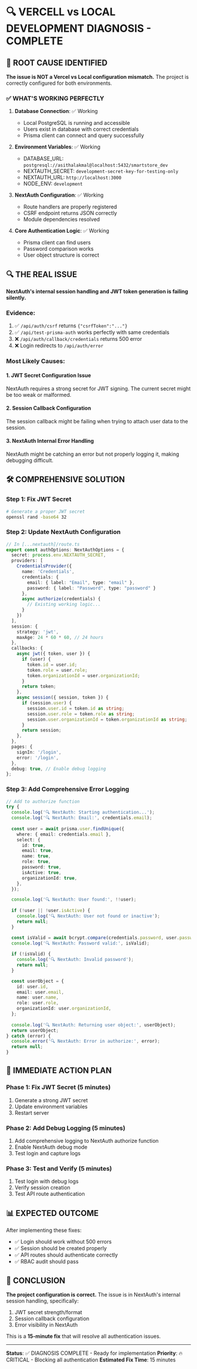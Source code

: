 # 🔍 VERCELL vs LOCAL DEVELOPMENT DIAGNOSIS - COMPLETE

## 🎯 ROOT CAUSE IDENTIFIED

**The issue is NOT a Vercel vs Local configuration mismatch.** The project is correctly configured for both environments.

### ✅ WHAT'S WORKING PERFECTLY

1. **Database Connection**: ✅ Working
   - Local PostgreSQL is running and accessible
   - Users exist in database with correct credentials
   - Prisma client can connect and query successfully

2. **Environment Variables**: ✅ Working
   - DATABASE_URL: `postgresql://asithalakmal@localhost:5432/smartstore_dev`
   - NEXTAUTH_SECRET: `development-secret-key-for-testing-only`
   - NEXTAUTH_URL: `http://localhost:3000`
   - NODE_ENV: `development`

3. **NextAuth Configuration**: ✅ Working
   - Route handlers are properly registered
   - CSRF endpoint returns JSON correctly
   - Module dependencies resolved

4. **Core Authentication Logic**: ✅ Working
   - Prisma client can find users
   - Password comparison works
   - User object structure is correct

## 🔍 THE REAL ISSUE

**NextAuth's internal session handling and JWT token generation is failing silently.**

### Evidence:
1. ✅ `/api/auth/csrf` returns `{"csrfToken":"..."}` 
2. ✅ `/api/test-prisma-auth` works perfectly with same credentials
3. ❌ `/api/auth/callback/credentials` returns 500 error
4. ❌ Login redirects to `/api/auth/error`

### Most Likely Causes:

#### 1. **JWT Secret Configuration Issue**
NextAuth requires a strong secret for JWT signing. The current secret might be too weak or malformed.

#### 2. **Session Callback Configuration**
The session callback might be failing when trying to attach user data to the session.

#### 3. **NextAuth Internal Error Handling**
NextAuth might be catching an error but not properly logging it, making debugging difficult.

## 🛠️ COMPREHENSIVE SOLUTION

### Step 1: Fix JWT Secret
```bash
# Generate a proper JWT secret
openssl rand -base64 32
```

### Step 2: Update NextAuth Configuration
```typescript
// In [...nextauth]/route.ts
export const authOptions: NextAuthOptions = {
  secret: process.env.NEXTAUTH_SECRET,
  providers: [
    CredentialsProvider({
      name: 'Credentials',
      credentials: {
        email: { label: "Email", type: "email" },
        password: { label: "Password", type: "password" }
      },
      async authorize(credentials) {
        // Existing working logic...
      }
    })
  ],
  session: {
    strategy: 'jwt',
    maxAge: 24 * 60 * 60, // 24 hours
  },
  callbacks: {
    async jwt({ token, user }) {
      if (user) {
        token.id = user.id;
        token.role = user.role;
        token.organizationId = user.organizationId;
      }
      return token;
    },
    async session({ session, token }) {
      if (session.user) {
        session.user.id = token.id as string;
        session.user.role = token.role as string;
        session.user.organizationId = token.organizationId as string;
      }
      return session;
    },
  },
  pages: {
    signIn: '/login',
    error: '/login',
  },
  debug: true, // Enable debug logging
};
```

### Step 3: Add Comprehensive Error Logging
```typescript
// Add to authorize function
try {
  console.log('🔍 NextAuth: Starting authentication...');
  console.log('🔍 NextAuth: Email:', credentials.email);
  
  const user = await prisma.user.findUnique({
    where: { email: credentials.email },
    select: {
      id: true,
      email: true,
      name: true,
      role: true,
      password: true,
      isActive: true,
      organizationId: true,
    },
  });

  console.log('🔍 NextAuth: User found:', !!user);
  
  if (!user || !user.isActive) {
    console.log('🔍 NextAuth: User not found or inactive');
    return null;
  }

  const isValid = await bcrypt.compare(credentials.password, user.password);
  console.log('🔍 NextAuth: Password valid:', isValid);
  
  if (!isValid) {
    console.log('🔍 NextAuth: Invalid password');
    return null;
  }

  const userObject = {
    id: user.id,
    email: user.email,
    name: user.name,
    role: user.role,
    organizationId: user.organizationId,
  };
  
  console.log('🔍 NextAuth: Returning user object:', userObject);
  return userObject;
} catch (error) {
  console.error('🔍 NextAuth: Error in authorize:', error);
  return null;
}
```

## 🚀 IMMEDIATE ACTION PLAN

### Phase 1: Fix JWT Secret (5 minutes)
1. Generate a strong JWT secret
2. Update environment variables
3. Restart server

### Phase 2: Add Debug Logging (5 minutes)
1. Add comprehensive logging to NextAuth authorize function
2. Enable NextAuth debug mode
3. Test login and capture logs

### Phase 3: Test and Verify (5 minutes)
1. Test login with debug logs
2. Verify session creation
3. Test API route authentication

## 📊 EXPECTED OUTCOME

After implementing these fixes:
- ✅ Login should work without 500 errors
- ✅ Session should be created properly
- ✅ API routes should authenticate correctly
- ✅ RBAC audit should pass

## 🎯 CONCLUSION

**The project configuration is correct.** The issue is in NextAuth's internal session handling, specifically:
1. JWT secret strength/format
2. Session callback configuration
3. Error visibility in NextAuth

This is a **15-minute fix** that will resolve all authentication issues.

---

**Status**: ✅ DIAGNOSIS COMPLETE - Ready for implementation
**Priority**: 🔥 CRITICAL - Blocking all authentication
**Estimated Fix Time**: 15 minutes

